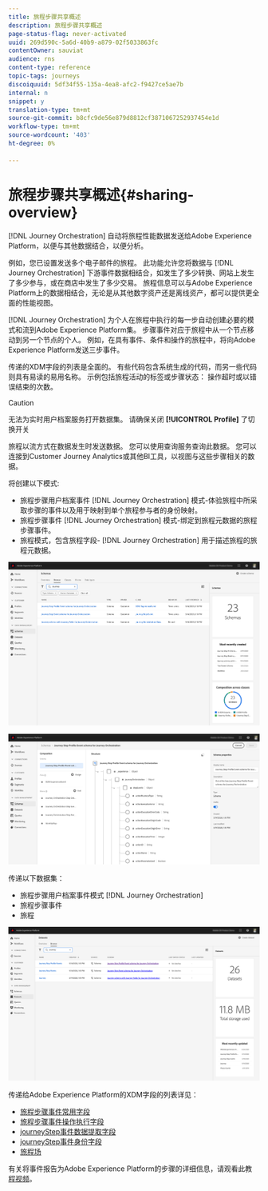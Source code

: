 ```yaml
---
title: 旅程步骤共享概述
description: 旅程步骤共享概述
page-status-flag: never-activated
uuid: 269d590c-5a6d-40b9-a879-02f5033863fc
contentOwner: sauviat
audience: rns
content-type: reference
topic-tags: journeys
discoiquuid: 5df34f55-135a-4ea8-afc2-f9427ce5ae7b
internal: n
snippet: y
translation-type: tm+mt
source-git-commit: b8cfc9de56e879d8812cf3871067252937454e1d
workflow-type: tm+mt
source-wordcount: '403'
ht-degree: 0%

---
```



# 旅程步骤共享概述{#sharing-overview}

[!DNL Journey Orchestration] 自动将旅程性能数据发送给Adobe Experience Platform，以便与其他数据结合，以便分析。

例如，您已设置发送多个电子邮件的旅程。 此功能允许您将数据与 [!DNL Journey Orchestration] 下游事件数据相结合，如发生了多少转换、网站上发生了多少参与，或在商店中发生了多少交易。 旅程信息可以与Adobe Experience Platform上的数据相结合，无论是从其他数字资产还是离线资产，都可以提供更全面的性能视图。

[!DNL Journey Orchestration] 为个人在旅程中执行的每一步自动创建必要的模式和流到Adobe Experience Platform集。 步骤事件对应于旅程中从一个节点移动到另一个节点的个人。 例如，在具有事件、条件和操作的旅程中，将向Adobe Experience Platform发送三步事件。

传递的XDM字段的列表是全面的。 有些代码包含系统生成的代码，而另一些代码则具有易读的易用名称。 示例包括旅程活动的标签或步骤状态： 操作超时或以错误结束的次数。

>[!CAUTION]
>
>无法为实时用户档案服务打开数据集。 请确保关闭 **[!UICONTROL Profile]** 了切换开关

旅程以流方式在数据发生时发送数据。 您可以使用查询服务查询此数据。 您可以连接到Customer Journey Analytics或其他BI工具，以视图与这些步骤相关的数据。

将创建以下模式:

* 旅程步骤用户档案事件 [!DNL Journey Orchestration] 模式-体验旅程中所采取步骤的事件以及用于映射到单个旅程参与者的身份映射。
* 旅程步骤事件 [!DNL Journey Orchestration] 模式-绑定到旅程元数据的旅程步骤事件。
* 旅程模式，包含旅程字段- [!DNL Journey Orchestration] 用于描述旅程的旅程元数据。

![](../assets/sharing1.png)

![](../assets/sharing2.png)

传递以下数据集：

* 旅程步骤用户档案事件模式 [!DNL Journey Orchestration]
* 旅程步骤事件
* 旅程

![](../assets/sharing3.png)

传递给Adobe Experience Platform的XDM字段的列表详见：

* [旅程步骤事件常用字段](../building-journeys/sharing-common-fields.md)
* [旅程步骤事件操作执行字段](../building-journeys/sharing-execution-fields.md)
* [journeyStep事件数据提取字段](../building-journeys/sharing-fetch-fields.md)
* [journeyStep事件身份字段](../building-journeys/sharing-identity-fields.md)
* [旅程场](../building-journeys/sharing-journey-fields.md)

有关将事件报告为Adobe Experience Platform的步骤的详细信息，请观看此教 [程视频](https://docs.adobe.com/content/help/en/journey-orchestration-learn/tutorials/reporting-step-events-to-adobe-experience-platform.html)。
